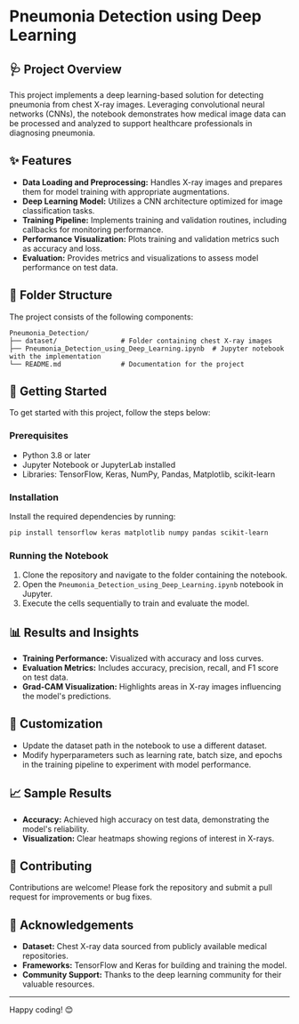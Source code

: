 
# Pneumonia Detection using Deep Learning

## 🩺 Project Overview
This project implements a deep learning-based solution for detecting pneumonia from chest X-ray images. Leveraging convolutional neural networks (CNNs), the notebook demonstrates how medical image data can be processed and analyzed to support healthcare professionals in diagnosing pneumonia.

## ✨ Features
- **Data Loading and Preprocessing:** Handles X-ray images and prepares them for model training with appropriate augmentations.
- **Deep Learning Model:** Utilizes a CNN architecture optimized for image classification tasks.
- **Training Pipeline:** Implements training and validation routines, including callbacks for monitoring performance.
- **Performance Visualization:** Plots training and validation metrics such as accuracy and loss.
- **Evaluation:** Provides metrics and visualizations to assess model performance on test data.

## 📂 Folder Structure
The project consists of the following components:
```
Pneumonia_Detection/
├── dataset/                # Folder containing chest X-ray images
├── Pneumonia_Detection_using_Deep_Learning.ipynb  # Jupyter notebook with the implementation
└── README.md               # Documentation for the project
```

## 🚀 Getting Started
To get started with this project, follow the steps below:

### Prerequisites
- Python 3.8 or later
- Jupyter Notebook or JupyterLab installed
- Libraries: TensorFlow, Keras, NumPy, Pandas, Matplotlib, scikit-learn

### Installation
Install the required dependencies by running:
```bash
pip install tensorflow keras matplotlib numpy pandas scikit-learn
```

### Running the Notebook
1. Clone the repository and navigate to the folder containing the notebook.
2. Open the `Pneumonia_Detection_using_Deep_Learning.ipynb` notebook in Jupyter.
3. Execute the cells sequentially to train and evaluate the model.

## 📊 Results and Insights
- **Training Performance:** Visualized with accuracy and loss curves.
- **Evaluation Metrics:** Includes accuracy, precision, recall, and F1 score on test data.
- **Grad-CAM Visualization:** Highlights areas in X-ray images influencing the model's predictions.

## 🔧 Customization
- Update the dataset path in the notebook to use a different dataset.
- Modify hyperparameters such as learning rate, batch size, and epochs in the training pipeline to experiment with model performance.

## 📈 Sample Results
- **Accuracy:** Achieved high accuracy on test data, demonstrating the model's reliability.
- **Visualization:** Clear heatmaps showing regions of interest in X-rays.

## 🤝 Contributing
Contributions are welcome! Please fork the repository and submit a pull request for improvements or bug fixes.

## 🙌 Acknowledgements
- **Dataset:** Chest X-ray data sourced from publicly available medical repositories.
- **Frameworks:** TensorFlow and Keras for building and training the model.
- **Community Support:** Thanks to the deep learning community for their valuable resources.

---
Happy coding! 😊
